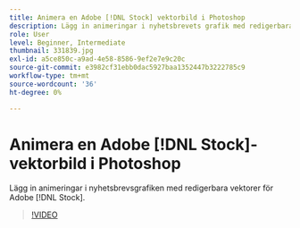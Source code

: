 ```yaml
---
title: Animera en Adobe [!DNL Stock] vektorbild i Photoshop
description: Lägg in animeringar i nyhetsbrevets grafik med redigerbara vektorer för Adobe [!DNL Stock]
role: User
level: Beginner, Intermediate
thumbnail: 331839.jpg
exl-id: a5ce850c-a9ad-4e58-8586-9ef2e7e9c20c
source-git-commit: e3982cf31ebb0dac5927baa1352447b3222785c9
workflow-type: tm+mt
source-wordcount: '36'
ht-degree: 0%

---
```


# Animera en Adobe [!DNL Stock]-vektorbild i Photoshop

Lägg in animeringar i nyhetsbrevsgrafiken med redigerbara vektorer för Adobe [!DNL Stock].

>[!VIDEO](https://video.tv.adobe.com/v/331839?hidetitle=true)
